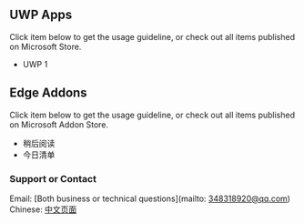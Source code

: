 ## UWP Apps

Click item below to get the usage guideline, or check out all items published on Microsoft Store.

* UWP 1


## Edge Addons

Click item below to get the usage guideline, or check out all items published on Microsoft Addon Store.

* 稍后阅读
* 今日清单

### Support or Contact

Email: [Both business or technical questions](mailto: 348318920@qq.com)
Chinese: [中文页面](werun.cn)

